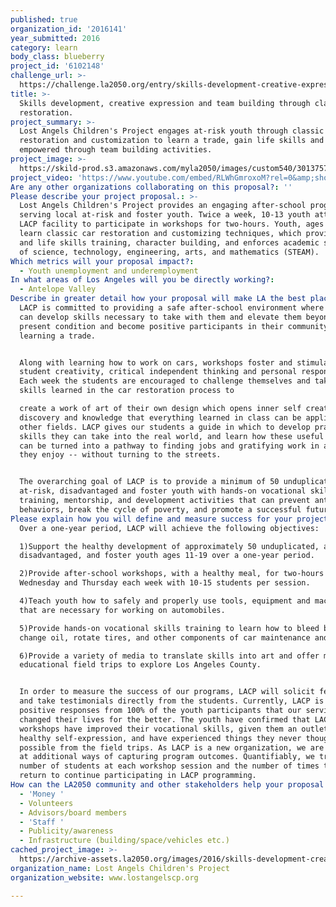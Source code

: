 ```yaml
---
published: true
organization_id: '2016141'
year_submitted: 2016
category: learn
body_class: blueberry
project_id: '6102148'
challenge_url: >-
  https://challenge.la2050.org/entry/skills-development-creative-expression-and-team-building-through-classic-car-restoration
title: >-
  Skills development, creative expression and team building through classic car
  restoration.
project_summary: >-
  Lost Angels Children's Project engages at-risk youth through classic car
  restoration and customization to learn a trade, gain life skills and become
  empowered through team building activities.
project_image: >-
  https://skild-prod.s3.amazonaws.com/myla2050/images/custom540/3013757055741-team88.JPG
project_video: 'https://www.youtube.com/embed/RLWhGmroxoM?rel=0&amp;showinfo=0'
Are any other organizations collaborating on this proposal?: ''
Please describe your project proposal.: >-
  Lost Angels Children's Project provides an engaging after-school program
  serving local at-risk and foster youth. Twice a week, 10-13 youth attend the
  LACP facility to participate in workshops for two-hours. Youth, ages 11-19,
  learn classic car restoration and customizing techniques, which provide job
  and life skills training, character building, and enforces academic subjects
  of science, technology, engineering, arts, and mathematics (STEAM).
Which metrics will your proposal impact?​:
  - Youth unemployment and underemployment
In what areas of Los Angeles will you be directly working?:
  - Antelope Valley
Describe in greater detail how your proposal will make LA the best place.: >-
  LACP is committed to providing a safe after-school environment where the youth
  can develop skills necessary to take with them and elevate them beyond their
  present condition and become positive participants in their community, while
  learning a trade. 


  Along with learning how to work on cars, workshops foster and stimulate
  student creativity, critical independent thinking and personal responsibility.
  Each week the students are encouraged to challenge themselves and take the
  skills learned in the car restoration process to

  create a work of art of their own design which opens inner self creative
  discovery and knowledge that everything learned in class can be applied to
  other fields. LACP gives our students a guide in which to develop practical
  skills they can take into the real world, and learn how these useful skills
  can be turned into a pathway to finding jobs and gratifying work in a field
  they enjoy -- without turning to the streets.


  The overarching goal of LACP is to provide a minimum of 50 unduplicated
  at-risk, disadvantaged and foster youth with hands-on vocational skills
  training, mentorship, and development activities that can prevent anti-social
  behaviors, break the cycle of poverty, and promote a successful future.
Please explain how you will define and measure success for your project.​: >-
  Over a one-year period, LACP will achieve the following objectives:

  1)Support the healthy development of approximately 50 unduplicated, at-risk,
  disadvantaged, and foster youth ages 11-19 over a one-year period.

  2)Provide after-school workshops, with a healthy meal, for two-hours on
  Wednesday and Thursday each week with 10-15 students per session.

  4)Teach youth how to safely and properly use tools, equipment and machinery
  that are necessary for working on automobiles.

  5)Provide hands-on vocational skills training to learn how to bleed brakes,
  change oil, rotate tires, and other components of car maintenance and repair.

  6)Provide a variety of media to translate skills into art and offer monthly
  educational field trips to explore Los Angeles County. 


  In order to measure the success of our programs, LACP will solicit feedback
  and take testimonials directly from the students. Currently, LACP is receiving
  positive responses from 100% of the youth participants that our services have
  changed their lives for the better. The youth have confirmed that LACP
  workshops have improved their vocational skills, given them an outlet for
  healthy self-expression, and have experienced things they never thought
  possible from the field trips. As LACP is a new organization, we are looking
  at additional ways of capturing program outcomes. Quantifiably, we track the
  number of students at each workshop session and the number of times they
  return to continue participating in LACP programming.
How can the LA2050 community and other stakeholders help your proposal succeed?:
  - 'Money '
  - Volunteers
  - Advisors/board members
  - 'Staff '
  - Publicity/awareness
  - Infrastructure (building/space/vehicles etc.)
cached_project_image: >-
  https://archive-assets.la2050.org/images/2016/skills-development-creative-expression-and-team-building-through-classic-car-restoration/skild-prod.s3.amazonaws.com/myla2050/images/custom540/3013757055741-team88.JPG
organization_name: Lost Angels Children's Project
organization_website: www.lostangelscp.org

---
```

